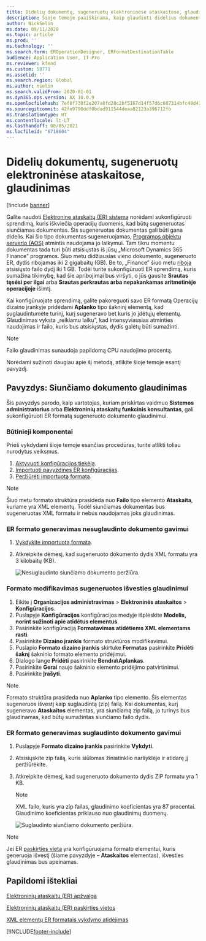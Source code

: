 ```yaml
---
title: Didelių dokumentų, sugeneruotų elektroninėse ataskaitose, glaudinimas
description: Šioje temoje paaiškinama, kaip glaudinti didelius dokumentus, sugeneruotus naudojant elektroninių ataskaitų (ER) formatą.
author: NickSelin
ms.date: 09/11/2020
ms.topic: article
ms.prod: ''
ms.technology: ''
ms.search.form: EROperationDesigner, ERFormatDestinationTable
audience: Application User, IT Pro
ms.reviewer: kfend
ms.custom: 58771
ms.assetid: ''
ms.search.region: Global
ms.author: nselin
ms.search.validFrom: 2020-01-01
ms.dyn365.ops.version: AX 10.0.9
ms.openlocfilehash: 7ef8f730f2e207a8fd28c2bf5167d14f57d6c607314bfc48d4358a59d3ef5c43
ms.sourcegitcommit: 42fe9790ddf0bdad911544deaa82123a396712fb
ms.translationtype: HT
ms.contentlocale: lt-LT
ms.lasthandoff: 08/05/2021
ms.locfileid: "6718604"
---
```

# <a name="compress-large-documents-that-are-generated-in-electronic-reporting"></a>Didelių dokumentų, sugeneruotų elektroninėse ataskaitose, glaudinimas 

[!include [banner](../includes/banner.md)]

Galite naudoti [Elektroninę ataskaitų (ER) sistemą](general-electronic-reporting.md) norėdami sukonfigūruoti sprendimą, kuris iškviečia operacijų duomenis, kad būtų sugeneruotas siunčiamas dokumentas. Šis sugeneruotas dokumentas gali būti gana didelis. Kai šio tipo dokumentas sugeneruojamas, [Programos objektų serverio (AOS)](../dev-tools/access-instances.md#location-of-packages-source-code-and-other-aos-configurations) atmintis naudojama jo laikymui. Tam tikru momentu dokumentas tada turi būti atsisiųstas iš jūsų „Microsoft Dynamics 365 Finance” programos. Šiuo metu didžiausias vieno dokumento, sugeneruoto ER, dydis ribojamas iki 2 gigabaitų (GB). Be to, „Finance” šiuo metu [riboja](https://fix.lcs.dynamics.com/Issue/Details?kb=4569432&bugId=453907&dbType=3) atsisiųsto failo dydį iki 1 GB. Todėl turite sukonfigūruoti ER sprendimą, kuris sumažina tikimybę, kad šie apribojimai bus viršyti, o jūs gausite **Srautas tęsėsi per ilgai** arba **Srautas perkrautas arba nepakankamas aritmetinėje operacijoje** išimtį.

Kai konfigūruojate sprendimą, galite pakoreguoti savo ER formatą Operacijų dizaino įrankyje pridėdami **Aplanko** tipo šakninį elementą, kad suglaudintumėte turinį, kurį sugeneravo bet kuris jo įdėtųjų elementų. Glaudinimas vyksta „reikiamu laiku”, kad intensyviausias atminties naudojimas ir failo, kuris bus atsisiųstas, dydis galėtų būti sumažinti.

> [!NOTE]
> Failo glaudinimas sunaudoja papildomą CPU naudojimo procentą.

Norėdami sužinoti daugiau apie šį metodą, atlikite šioje temoje esantį pavyzdį.

## <a name="example-compress-an-outbound-document"></a>Pavyzdys: Siunčiamo dokumento glaudinimas

Šis pavyzdys parodo, kaip vartotojas, kuriam priskirtas vaidmuo **Sistemos administratorius** arba **Elektroninių ataskaitų funkcinis konsultantas**, gali sukonfigūruoti ER formatą sugeneruoto dokumento glaudinimui.

### <a name="prerequisites"></a>Būtinieji komponentai

Prieš vykdydami šioje temoje esančias procedūras, turite atlikti toliau nurodytus veiksmus.

1. [Aktyvuoti konfigūracijos tiekėją](er-defer-xml-element.md#activate-a-configuration-provider).
2. [Importuoti pavyzdines ER konfigūracijas](er-defer-xml-element.md#import-the-sample-er-configurations).
3. [Peržiūrėti importuotą formatą](er-defer-xml-element.md#review-the-imported-format).

> [!NOTE]
> Šiuo metu formato struktūra prasideda nuo **Failo** tipo elemento **Ataskaita**, kuriame yra XML elementų. Todėl siunčiamas dokumentas bus sugeneruotas XML formatu ir nebus naudojamas joks glaudinimas.

### <a name="generate-an-er-format-to-get-an-uncompressed-document"></a>ER formato generavimas nesuglaudinto dokumento gavimui

1. [Vykdykite importuotą formatą](er-defer-xml-element.md#run-the-imported-format).
2. Atkreipkite dėmesį, kad sugeneruoto dokumento dydis XML formatu yra 3 kilobaitų (KB).

    ![Nesuglaudinto siunčiamo dokumento peržiūra.](./media/er-compress-outbound-files1.png)

### <a name="modify-the-format-to-compress-the-generated-output"></a>Formato modifikavimas sugeneruotos išvesties glaudinimui

1. Eikite į **Organizacijos administravimas** \> **Elektroninės ataskaitos** \> **Konfigūracijos**.
2. Puslapyje **Konfigūracijos** konfigūracijos medyje išplėskite **Modelis, norint sužinoti apie atidėtus elementus**.
3. Pasirinkite konfigūraciją **Formatavimas atidėtiems XML elementams rasti**.
4. Pasirinkite **Dizaino įrankis** formato struktūros modifikavimui.
5. Puslapio **Formato dizaino įrankis** skirtuke **Formatas** pasirinkite **Pridėti šaknį** šakninio formato elemento pridėjimui.
6. Dialogo lange **Pridėti** pasirinkite **Bendra\\Aplankas**.
7. Pasirinkite **Gerai** naujo šakninio elemento pridėjimo patvirtinimui.
8. Pasirinkite **Įrašyti**.

> [!NOTE]
> Formato struktūra prasideda nuo **Aplanko** tipo elemento. Šis elementas sugeneruos išvestį kaip suglaudintą (zip) failą. Kai dokumentas, kurį sugeneravo **Ataskaitos** elementas, yra siunčiamą zip failą, jo turinys bus glaudinamas, kad būtų sumažintas siunčiamo failo dydis.

### <a name="generate-an-er-format-to-get-a-compressed-document"></a>ER formato generavimas suglaudinto dokumento gavimui

1. Puslapyje **Formato dizaino įrankis** pasirinkite **Vykdyti**.
2. Atsisiųskite zip failą, kuris siūlomas žiniatinklio naršyklėje ir atidarę jį peržiūrėkite.
3. Atkreipkite dėmesį, kad sugeneruoto dokumento dydis ZIP formatu yra 1 KB.

    > [!NOTE] 
    > XML failo, kuris yra zip failas, glaudinimo koeficientas yra 87 procentai. Glaudinimo koeficientas priklauso nuo glaudinimų duomenų.

    ![Suglaudinto siunčiamo dokumento peržiūra.](./media/er-compress-outbound-files2.png)

> [!NOTE]
> Jei ER [paskirties vieta](electronic-reporting-destinations.md) yra konfigūruojama formato elementui, kuris generuoja išvestį (šiame pavyzdyje – **Ataskaitos** elementas), išvesties glaudinimas bus apeinamas.

## <a name="additional-resources"></a>Papildomi ištekliai

[Elektroninių ataskaitų (ER) apžvalga](general-electronic-reporting.md)

[Elektroninių ataskaitų (ER) paskirties vietos](electronic-reporting-destinations.md)

[XML elementų ER formatais vykdymo atidėjimas](er-defer-xml-element.md)


[!INCLUDE[footer-include](../../../includes/footer-banner.md)]